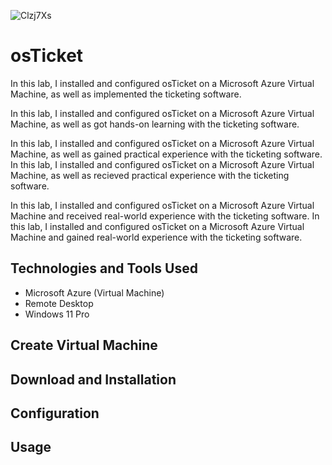 ![Clzj7Xs](https://github.com/user-attachments/assets/8f4c9483-8df2-4a66-898a-2d48c6f67c55)
# osTicket
In this lab, I installed and configured osTicket on a Microsoft Azure Virtual Machine, as well as implemented the ticketing software.

In this lab, I installed and configured osTicket on a Microsoft Azure Virtual Machine, as well as got hands-on learning with the ticketing software.

In this lab, I installed and configured osTicket on a Microsoft Azure Virtual Machine, as well as gained practical experience with the ticketing software.
In this lab, I installed and configured osTicket on a Microsoft Azure Virtual Machine, as well as recieved practical experience with the ticketing software.

In this lab, I installed and configured osTicket on a Microsoft Azure Virtual Machine and received real-world experience with the ticketing software.
In this lab, I installed and configured osTicket on a Microsoft Azure Virtual Machine and gained real-world experience with the ticketing software.

## Technologies and Tools Used
- Microsoft Azure (Virtual Machine)
- Remote Desktop
- Windows 11 Pro

## Create Virtual Machine


## Download and Installation


## Configuration


## Usage
